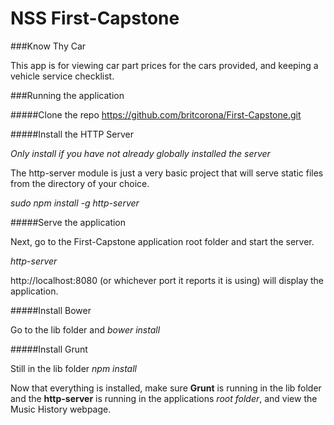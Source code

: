 # NSS First-Capstone

###Know Thy Car

This app is for viewing car part prices for the cars provided, and keeping a vehicle service checklist.

###Running the application

#####Clone the repo https://github.com/britcorona/First-Capstone.git

#####Install the HTTP Server

*Only install if you have not already globally installed the server*

The http-server module is just a very basic project that will serve static files from the directory of your choice.

*sudo npm install -g http-server*

#####Serve the application

Next, go to the First-Capstone application root folder and start the server.

*http-server*

http://localhost:8080 (or whichever port it reports it is using) will display the application.

#####Install Bower

Go to the lib folder and *bower install*

#####Install Grunt

Still in the lib folder *npm install*

Now that everything is installed, make sure **Grunt** is running in the lib folder and the **http-server** is running in the applications *root folder*, and view the Music History webpage.